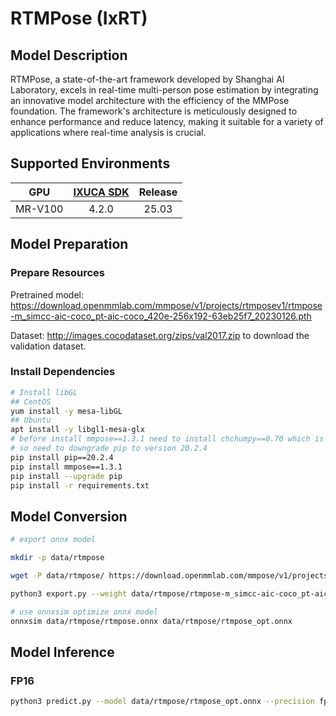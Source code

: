 # RTMPose (IxRT)

## Model Description

RTMPose, a state-of-the-art framework developed by Shanghai AI Laboratory, excels in real-time multi-person pose estimation by integrating an innovative model architecture with the efficiency of the MMPose foundation. The framework's architecture is meticulously designed to enhance performance and reduce latency, making it suitable for a variety of applications where real-time analysis is crucial.

## Supported Environments

| GPU    | [IXUCA SDK](https://gitee.com/deep-spark/deepspark#%E5%A4%A9%E6%95%B0%E6%99%BA%E7%AE%97%E8%BD%AF%E4%BB%B6%E6%A0%88-ixuca) | Release |
| :----: | :----: | :----: |
| MR-V100 | 4.2.0     |  25.03  |

## Model Preparation

### Prepare Resources

Pretrained model: <https://download.openmmlab.com/mmpose/v1/projects/rtmposev1/rtmpose-m_simcc-aic-coco_pt-aic-coco_420e-256x192-63eb25f7_20230126.pth>

Dataset: <http://images.cocodataset.org/zips/val2017.zip> to download the validation dataset.

### Install Dependencies

```bash
# Install libGL
## CentOS
yum install -y mesa-libGL
## Ubuntu
apt install -y libgl1-mesa-glx
# before install mmpose==1.3.1 need to install chchumpy==0.70 which is too older that is not compatible with newer Python versions or pip
# so need to downgrade pip to version 20.2.4
pip install pip==20.2.4
pip install mmpose==1.3.1
pip install --upgrade pip
pip install -r requirements.txt
```

## Model Conversion

```bash
# export onnx model

mkdir -p data/rtmpose

wget -P data/rtmpose/ https://download.openmmlab.com/mmpose/v1/projects/rtmposev1/rtmpose-m_simcc-aic-coco_pt-aic-coco_420e-256x192-63eb25f7_20230126.pth

python3 export.py --weight data/rtmpose/rtmpose-m_simcc-aic-coco_pt-aic-coco_420e-256x192-63eb25f7_20230126.pth --cfg rtmpose-m_8xb256-420e_coco-256x192.py --input 1,3,256,192  --output data/rtmpose/rtmpose.onnx

# use onnxsim optimize onnx model
onnxsim data/rtmpose/rtmpose.onnx data/rtmpose/rtmpose_opt.onnx
```

## Model Inference

### FP16

```bash
python3 predict.py --model data/rtmpose/rtmpose_opt.onnx --precision fp16 --img_path demo/demo.jpg
```
